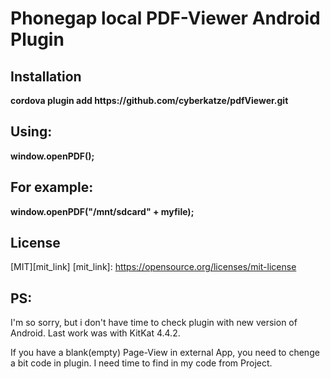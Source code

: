 # Phonegap local PDF-Viewer Android Plugin
    
## Installation
<p><b>cordova plugin add https://github.com/cyberkatze/pdfViewer.git</b></p>
    
## Using:
<p><b>window.openPDF(<fileName_on_SDCARD>);</b></p>
    
## For example:</h3>
<p><b>window.openPDF("/mnt/sdcard" + myfile);</b></p>
    
    
## License
[MIT][mit_link]
[mit_link]: https://opensource.org/licenses/mit-license

## PS:
I'm so sorry, but i don't have time to check plugin with new version of Android.
Last work was with KitKat 4.4.2.

If you have a blank(empty) Page-View in external App, you need to chenge a bit code in plugin. I need time to find in my code from Project. 



